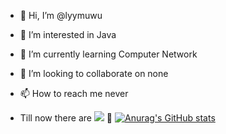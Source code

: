 - 👋 Hi, I’m @lyymuwu
- 👀 I’m interested in Java
- 🌱 I’m currently learning Computer Network
- 💞️ I’m looking to collaborate on none
- 📫 How to reach me never

- Till now there are ![](https://visitor-badge.glitch.me/badge?page_id=lyymuwu) 🧐
[![Anurag's GitHub stats](https://github-readme-stats.vercel.app/api?username=lyymuwu)](https://github.com/anuraghazra/github-readme-stats)



<!---
lyymuwu/lyymuwu is a ✨ special ✨ repository because its `README.md` (this file) appears on your GitHub profile.
You can click the Preview link to take a look at your changes.
--->
